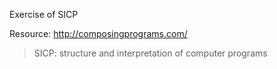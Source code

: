Exercise of SICP

Resource: http://composingprograms.com/

>SICP: structure and interpretation of computer programs

